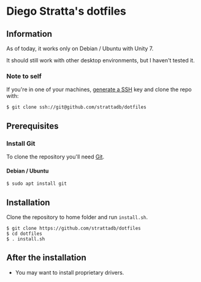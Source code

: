 # Diego Stratta's dotfiles

## Information

As of today, it works only on Debian / Ubuntu with Unity 7.

It should still work with other desktop environments,
but I haven't tested it.

### Note to self

If you're in one of your machines,
[generate a SSH](https://help.github.com/articles/generating-an-ssh-key/)
key and clone the repo with:

```shell
$ git clone ssh://git@github.com/strattadb/dotfiles
```

## Prerequisites

### Install Git

To clone the repository you'll need [Git](https://git-scm.com/).

#### Debian / Ubuntu

```shell
$ sudo apt install git
```

## Installation

Clone the repository to home folder and run `install.sh`.

```shell
$ git clone https://github.com/strattadb/dotfiles
$ cd dotfiles
$ . install.sh
```

## After the installation

* You may want to install proprietary drivers.
